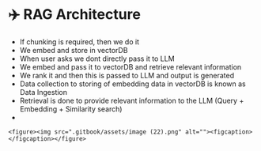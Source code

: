 # ✈️ RAG Architecture

* If chunking is required, then we do it
* We embed and store in vectorDB
* When user asks we dont directly pass it to LLM
* We embed and pass it to vectorDB and retrieve relevant information
* We rank it and then this is passed to LLM and output is generated
* Data collection to storing of embedding data in vectorDB is known as Data Ingestion
* Retrieval is done to provide relevant information to the LLM (Query + Embedding + Similarity search)
*

```
<figure><img src=".gitbook/assets/image (22).png" alt=""><figcaption></figcaption></figure>
```
